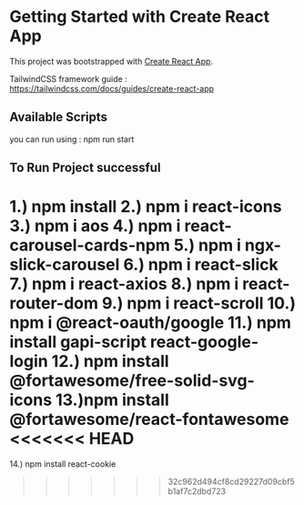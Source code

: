 # Getting Started with Create React App

This project was bootstrapped with [Create React App](https://github.com/facebook/create-react-app).

TailwindCSS framework guide : https://tailwindcss.com/docs/guides/create-react-app

## Available Scripts

 you can run using : npm run start

 ## To Run Project successful
1.) npm install
2.) npm i react-icons
3.) npm i aos
4.) npm i react-carousel-cards-npm
5.) npm i ngx-slick-carousel
6.) npm i react-slick
7.) npm i react-axios
8.) npm i react-router-dom
9.) npm i react-scroll
10.) npm i @react-oauth/google
11.) npm install gapi-script react-google-login
12.) npm install @fortawesome/free-solid-svg-icons
13.)npm install @fortawesome/react-fontawesome
<<<<<<< HEAD
=======
14.) npm install react-cookie

>>>>>>> 32c962d494cf8cd29227d09cbf5b1af7c2dbd723
